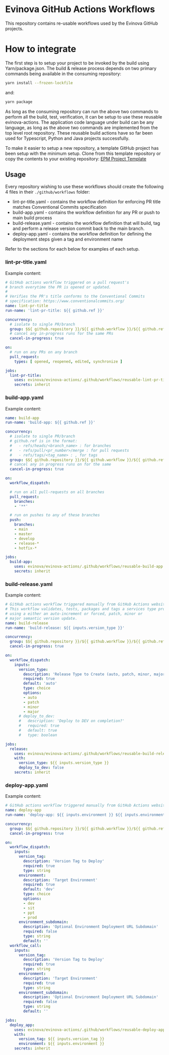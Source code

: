 # Evinova GitHub Actions Workflows

This repository contains re-usable workflows used by the Evinova GitHub projects.

# How to integrate
The first step is to setup your project to be invoked by the build using Yarn/package.json.
The build & release process depends on two primary commands being available in the consuming repository:

```bash
yarn install --frozen-lockfile
```

and:

```bash
yarn package
```

As long as the consuming repository can run the above two commands to perform all the build, test, verification, it can be setup to use these reusable evinova-actions. The application code language under build can be any language, as long as the above two commands are implemented from the top level root repository. These reusable build actions have so far been used for Typescript, Python and Java projects successfully.

To make it easier to setup a new repository, a template GitHub project has been setup with the minimum setup. Clone from this template repository or copy the contents to your existing repository: [EPM Project Template](https://github.com/evinova/epm-project-template)

## Usage
Every repository wishing to use these workflows should create the following 4 files in their `./github/workflows` folder:

- lint-pr-title.yaml - contains the workflow definition for enforcing PR title matches Conventional Commits specification
- build-app.yaml - contains the workflow definition for any PR or push to main build process
- build-release.yaml - contains the workflow definition that will build, tag and perform a release version commit back to the main branch.
- deploy-app.yaml - contains the workflow definition for defining the deployment steps given a tag and environment name

Refer to the sections for each below for examples of each setup.


###  lint-pr-title.yaml
Example content: 
```yaml
# GitHub actions workflow triggered on a pull request's 
# branch everytime the PR is opened or updated.
#
# Verifies the PR's title conforms to the Conventional Commits
# specification: https://www.conventionalcommits.org/
name: lint-pr-title
run-name: 'lint-pr-title: ${{ github.ref }}'

concurrency:
  # isolate to single PR/branch
  group: $${ github.repository }}/${{ github.workflow }}/${{ github.ref }}
  # cancel any in-progress runs for the same PRs
  cancel-in-progress: true

on:
  # run on any PRs on any branch
  pull_request:
    types: [ opened, reopened, edited, synchronize ]

jobs:
  lint-pr-title:
    uses: evinova/evinova-actions/.github/workflows/reusable-lint-pr-title.yaml@v1.0.0
    secrets: inherit
```


###  build-app.yaml
Example content: 
```yaml
name: build-app
run-name: 'build-app: ${{ github.ref }}'

concurrency:
  # isolate to single PR/branch
  # github.ref is in the format:
  #   - refs/heads/<branch_name> : for branches
  #   - refs/pull/<pr_number>/merge : for pull requests
  #   - refs/tags/<tag_name> : , for tags 
  group: $${ github.repository }}/${{ github.workflow }}/${{ github.ref }}
  # cancel any in progress runs on for the same 
  cancel-in-progress: true

on:
  workflow_dispatch:

  # run on all pull-requests on all branches
  pull_request:
    branches:
    - '**'

  # run on pushes to any of these branches
  push:
    branches:
    - main
    - master
    - develop
    - release-*
    - hotfix-*

jobs:
  build-app:
    uses: evinova/evinova-actions/.github/workflows/reusable-build-app.yaml@v1.0.0
    secrets: inherit
```

###  build-release.yaml
Example content: 
```yaml
# GitHub actions workflow triggered manually from GitHub Actions website.
# This workflow validates, tests, packages and tags a services type project
# using a either an auto-increment or forced, patch, minor or 
# major semantic version update.
name: build-release
run-name: 'build-release: ${{ inputs.version_type }}'

concurrency:
  group: $${ github.repository }}/${{ github.workflow }}/${{ github.ref }}
  cancel-in-progress: true

on:
  workflow_dispatch:
    inputs:
      version_type:
        description: 'Release Type to Create (auto, patch, minor, major)'
        required: true
        default: 'auto'
        type: choice
        options:
        - auto
        - patch
        - minor
        - major
      # deploy_to_dev:
      #   description: 'Deploy to DEV on completion?'
      #   required: true
      #   default: true
      #   type: boolean

jobs:
  release:
    uses: evinova/evinova-actions/.github/workflows/reusable-build-release.yaml@v1.0.0
    with: 
      version_type: ${{ inputs.version_type }}
      deploy_to_dev: false 
    secrets: inherit
```


###  deploy-app.yaml
Example content: 
```yaml
# GitHub actions workflow triggered manually from GitHub Actions website.
name: deploy-app
run-name: 'deploy-app: ${{ inputs.environment }} ${{ inputs.environment_subdomain }} ${{ inputs.version_tag }}'

concurrency:
  group: $${ github.repository }}/${{ github.workflow }}/${{ github.ref }}/${{ inputs.environment }}-${{ inputs.environment_subdomain }}
  cancel-in-progress: true

on:
  workflow_dispatch:
    inputs:
      version_tag:
        description: 'Version Tag to Deploy'
        required: true
        type: string
      environment:
        description: 'Target Environment'
        required: true
        default: 'dev'
        type: choice
        options:
        - dev
        - sit
        - ppt
        - prod
      environment_subdomain:
        description: 'Optional Environment Deployment URL Subdomain'
        required: false
        type: string
        default: ''
  workflow_call:
    inputs:
      version_tag:
        description: 'Version Tag to Deploy'
        required: true
        type: string
      environment:
        description: 'Target Environment'
        required: true
        type: string
      environment_subdomain:
        description: 'Optional Environment Deployment URL Subdomain'
        required: false
        type: string
        default: ''

jobs:
  deploy_app:
    uses: evinova/evinova-actions/.github/workflows/reusable-deploy-app-service.yaml@v1.0.0
    with: 
      version_tag: ${{ inputs.version_tag }}
      environment: ${{ inputs.environment }}
    secrets: inherit
```
